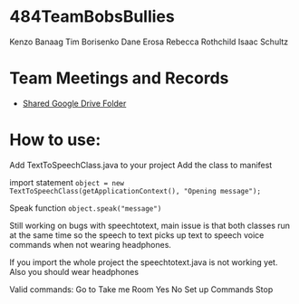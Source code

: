 # 484TeamBobsBullies
Kenzo Banaag
Tim Borisenko
Dane Erosa
Rebecca Rothchild
Isaac Schultz

# Team Meetings and Records
* [Shared Google Drive Folder](https://drive.google.com/drive/folders/1EVjfKT3Mp5qEZ30nHGDYmVxo4dSZ5dGO?usp=sharing)


# How to use: 
Add TextToSpeechClass.java to your project
Add the class to manifest 

import statement
`object = new TextToSpeechClass(getApplicationContext(), "Opening message");`

Speak function
`object.speak("message")`

Still working on bugs with speechtotext, main issue is that both classes run 
    at the same time so the speech to text picks up text to speech voice commands
    when not wearing headphones. 
    
If you import the whole project the speechtotext.java is not working yet.
Also you should wear headphones

Valid commands: 
Go to
Take me
Room
Yes
No
Set up
Commands
Stop